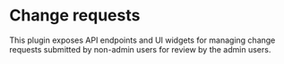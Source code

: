 # Change requests

This plugin exposes API endpoints and UI widgets for managing change requests submitted by non-admin users for review by the admin users.
